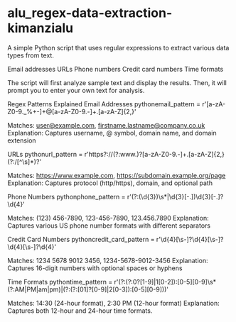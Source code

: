 # alu_regex-data-extraction-kimanzialu

A simple Python script that uses regular expressions to extract various data types from text.

Email addresses
URLs
Phone numbers
Credit card numbers
Time formats

The script will first analyze sample text and display the results.
Then, it will prompt you to enter your own text for analysis.

Regex Patterns Explained
Email Addresses
pythonemail_pattern = r'[a-zA-Z0-9._%+-]+@[a-zA-Z0-9.-]+\.[a-zA-Z]{2,}'

Matches: user@example.com, firstname.lastname@company.co.uk
Explanation: Captures username, @ symbol, domain name, and domain extension

URLs
pythonurl_pattern = r'https?://(?:www\.)?[a-zA-Z0-9.-]+\.[a-zA-Z]{2,}(?:/[^\s]*)?'

Matches: https://www.example.com, https://subdomain.example.org/page
Explanation: Captures protocol (http/https), domain, and optional path

Phone Numbers
pythonphone_pattern = r'(?:\(\d{3}\)\s*|\d{3}[-.])\d{3}[-.]?\d{4}'

Matches: (123) 456-7890, 123-456-7890, 123.456.7890
Explanation: Captures various US phone number formats with different separators

Credit Card Numbers
pythoncredit_card_pattern = r'\d{4}[\s-]?\d{4}[\s-]?\d{4}[\s-]?\d{4}'

Matches: 1234 5678 9012 3456, 1234-5678-9012-3456
Explanation: Captures 16-digit numbers with optional spaces or hyphens

Time Formats
pythontime_pattern = r'(?:(?:0?[1-9]|1[0-2]):[0-5][0-9]\s*(?:AM|PM|am|pm)|(?:(?:[01]?[0-9]|2[0-3]):[0-5][0-9]))'

Matches: 14:30 (24-hour format), 2:30 PM (12-hour format)
Explanation: Captures both 12-hour and 24-hour time formats.
